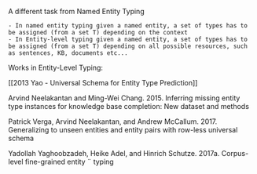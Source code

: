 A different task from Named Entity Typing

	- In named entity typing given a named entity, a set of types has to be assigned (from a set T) depending on the context
	- In Entity-level typing given a named entity, a set of types has to be assigned (from a set T) depending on all possible resources, such as sentences, KB, documents etc...
	
Works in Entity-Level Typing:

[[2013 Yao - Universal Schema for Entity Type Prediction]]

Arvind Neelakantan and Ming-Wei Chang. 2015. Inferring missing entity type instances for knowledge base completion: New dataset and methods

Patrick Verga, Arvind Neelakantan, and Andrew McCallum. 2017. Generalizing to unseen entities and entity pairs with row-less universal schema

Yadollah Yaghoobzadeh, Heike Adel, and Hinrich Schutze. 2017a. Corpus-level fine-grained entity ¨ typing